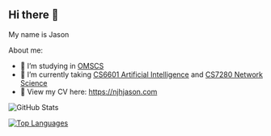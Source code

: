 ## Hi there 👋

My name is Jason

About me:

- 🔭 I’m studying in [OMSCS](https://omscs.gatech.edu/home)
- 🌱 I’m currently taking [CS6601 Artificial Intelligence](https://omscs.gatech.edu/cs-6601-artificial-intelligence) and [CS7280 Network Science](https://omscs.gatech.edu/cs-7280-network-science)
- 📝 View my CV here: https://njhjason.com

![GitHub Stats](https://github-readme-stats.vercel.app/api?username=NgoJunHaoJason&count_private=true&show_icons=true&include_all_commits=true&hide=contribs)

[![Top Languages](https://github-readme-stats.vercel.app/api/top-langs/?username=NgoJunHaoJason&langs_count=7&layout=compact&hide=assembly,c,cmake,css,c%2b%2b,html,jupyter%20notebook,makefile,rich%20text%20format,shaderlab,shell)](https://github.com/NgoJunHaoJason/github-readme-stats)

<!--
**NgoJunHaoJason/NgoJunHaoJason** is a ✨ _special_ ✨ repository because its `README.md` (this file) appears on your GitHub profile.

Here are some ideas to get you started:

- 🔭 I’m currently working on ...
- 🌱 I’m currently learning ...
- 👯 I’m looking to collaborate on ...
- 🤔 I’m looking for help with ...
- 💬 Ask me about ...
- 📫 How to reach me: ...
- 😄 Pronouns: ...
- ⚡ Fun fact: ...
-->
